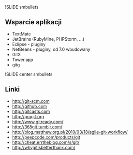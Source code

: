 !SLIDE smbullets
## Wsparcie aplikacji ##
  * TextMate
  * JetBrains (RubyMine, PHPStorm, ...)
  * Eclipse - pluginy
  * NetBeans - pluginy, od 7.0 wbudowany
  * GitX
  * Tower.app
  * gitg


!SLIDE center smbullets

## Linki ##

  * http://git-scm.com
  * http://github.com
  * http://gitcasts.com
  * http://progit.org
  * http://www.gitready.com/
  * http://365git.tumblr.com/
  * http://blog.matthew.org.pl/2010/03/18/agile-git-workflow/
  * http://peepcode.com/products/git
  * http://cheat.errtheblog.com/s/git/
  * http://whygitisbetterthanx.com/
